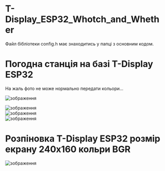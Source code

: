 # T-Display_ESP32_Whotch_and_Whether
  
Файл бібліотеки config.h має знаходитись у папці з основним кодом.
  
# Погодна станція на базі T-Display ESP32  
На жаль фото не може нормально передати кольори...  
  
![зображення](https://github.com/user-attachments/assets/ab7a240f-0c88-4389-9ed4-19aaad65f912)  
  
![зображення](https://github.com/user-attachments/assets/aca3feb2-a739-4eb9-975d-51df437bfe12)  
![зображення](https://github.com/user-attachments/assets/d12fb115-929c-46f2-858b-a4e1524f2c0f)  
![зображення](https://github.com/user-attachments/assets/f99665ef-e9b7-457e-a70d-73ed3f8af840)

# Розпіновка T-Display ESP32 розмір екрану 240х160 кольри BGR
![зображення](https://github.com/user-attachments/assets/40258801-92c7-4eec-a5c1-12664152df10)
